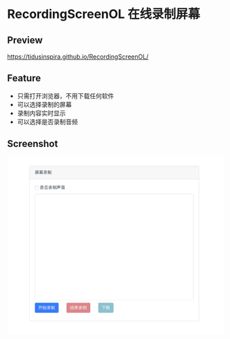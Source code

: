 # RecordingScreenOL 在线录制屏幕

## Preview

https://tidusinspira.github.io/RecordingScreenOL/

## Feature

- 只需打开浏览器，不用下载任何软件
- 可以选择录制的屏幕
- 录制内容实时显示
- 可以选择是否录制音频

## Screenshot

![shot.png](shot.png)
